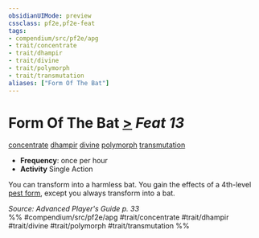 ```yaml
---
obsidianUIMode: preview
cssclass: pf2e,pf2e-feat
tags:
- compendium/src/pf2e/apg
- trait/concentrate
- trait/dhampir
- trait/divine
- trait/polymorph
- trait/transmutation
aliases: ["Form Of The Bat"]
---
```

# Form Of The Bat  [>](../../rules/core-rulebook/chapter-9-playing-the-game.md#Actions "Single Action") *Feat 13*  
[concentrate](../../rules/traits/concentrate.md)  [dhampir](../../rules/traits/dhampir-b1.md)  [divine](../../rules/traits/divine.md)  [polymorph](../../rules/traits/polymorph.md)  [transmutation](../../rules/traits/transmutation.md)  

- **Frequency**: once per hour
- **Activity** Single Action

You can transform into a harmless bat. You gain the effects of a 4th-level [pest form](../spells/pest-form.md), except you always transform into a bat.

*Source: Advanced Player's Guide p. 33*  
%% #compendium/src/pf2e/apg #trait/concentrate #trait/dhampir #trait/divine #trait/polymorph #trait/transmutation %%